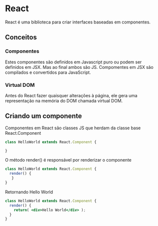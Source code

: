 # React

React é uma biblioteca para criar interfaces baseadas em componentes.

## Conceitos 

### Componentes

Estes componentes são definidos em Javascript puro ou podem ser definidos em JSX. Mas ao final ambos são JS. Compomentes em JSX são compilados e convertidos para JavaScript.

### Virtual DOM

Antes do React fazer quaisquer alterações à página, ele gera uma representação na memória do DOM chamada virtual DOM.

## Criando um componente

Componentes em React são classes JS que herdam da classe base React.Component
``` jsx
class HelloWorld extends React.Component {

}
```

O método render() é responsável por renderizar o componente
``` jsx
class HelloWorld extends React.Component {
  render() {
   }
}
```

Retornando Hello World
``` jsx
class HelloWorld extends React.Component {
  render() {
    return( <div>Hello World</div> );
  }
}
```

